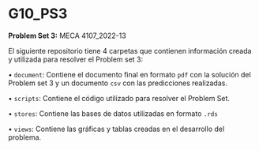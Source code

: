 # G10_PS3

**Problem Set 3:** MECA 4107_2022-13

El siguiente repositorio tiene 4 carpetas que contienen información creada y utilizada para resolver el Problem set 3:

• ```document```: Contiene el documento final en formato ```pdf``` con la solución del Problem set 3 y un documento ```csv``` con las predicciones realizadas. 

• ```scripts```: Contiene el código utilizado para resolver el Problem Set.

• ```stores```: Contiene las bases de datos utilizadas en formato ```.rds``` 

• ```views```: Contiene las gráficas y tablas creadas en el desarrollo del problema.  
